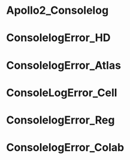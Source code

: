 # Apollo2_Consolelog
# ConsolelogError_HD
# ConsolelogError_Atlas
# ConsoleLogError_Cell
# ConsolelogError_Reg
# ConsolelogError_Colab
